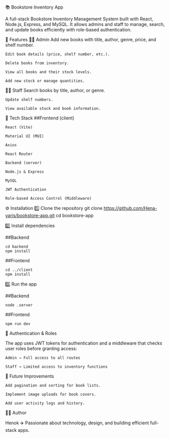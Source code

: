 📚 Bookstore Inventory App

A full-stack Bookstore Inventory Management System built with React, Node.js, Express, and MySQL.
It allows admins and staff to manage, search, and update books efficiently with role-based authentication.

🚀 Features
👨‍💼 Admin
    Add new books with title, author, genre, price, and shelf number.

    Edit book details (price, shelf number, etc.).

    Delete books from inventory.

    View all books and their stock levels.

    Add new stock or manage quantities.

👩‍💻 Staff
    Search books by title, author, or genre.

    Update shelf numbers.

    View available stock and book information.

🧩 Tech Stack
##Frontend (client)

    React (Vite)

    Material UI (MUI)

    Axios

    React Router

    Backend (server)

    Node.js & Express

    MySQL

    JWT Authentication

    Role-based Access Control (Middleware)

⚙️ Installation
1️⃣ Clone the repository
git clone https://github.com/Hena-yaris/bookstore-app.git
cd bookstore-app

2️⃣ Install dependencies

##Backend

    cd backend
    npm install


##Frontend

    cd ../client
    npm install

3️⃣ Run the app

##Backend

    node .server


##Frontend

    npm run dev

🧠 Authentication & Roles

The app uses JWT tokens for authentication and a middleware that checks user roles before granting access:

    Admin → Full access to all routes

    Staff → Limited access to inventory functions

🏁 Future Improvements

    Add pagination and sorting for book lists.

    Implement image uploads for book covers.

    Add user activity logs and history.

👨‍💻 Author

Henok ✈️
Passionate about technology, design, and building efficient full-stack apps.